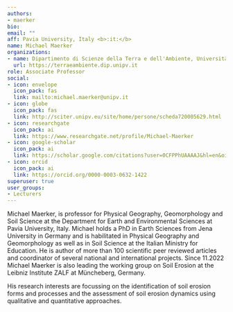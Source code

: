```yaml
---
authors:
- maerker
bio:
email: ""
aff: Pavia University, Italy <b>:it:</b>
name: Michael Maerker
organizations:
- name: Dipartimento di Scienze della Terra e dell'Ambiente, Università di Pavia
  url: https://terraeambiente.dip.unipv.it
role: Associate Professor
social:
- icon: envelope
  icon_pack: fas
  link: mailto:michael.maerker@unipv.it
- icon: globe
  icon_pack: fas
  link: http://sciter.unipv.eu/site/home/persone/scheda720005629.html
- icon: researchgate
  icon_pack: ai
  link: https://www.researchgate.net/profile/Michael-Maerker
- icon: google-scholar
  icon_pack: ai
  link: https://scholar.google.com/citations?user=0CFPPhUAAAAJ&hl=en&oi=ao
- icon: orcid
  icon_pack: ai
  link: https://orcid.org/0000-0003-0632-1422
superuser: true
user_groups:
- Lecturers
---
```


Michael Maerker, is  professor for Physical Geography, Geomorphology and Soil Science at the Department for Earth and Environmental Sciences at Pavia University, Italy. Michael holds a PhD in Earth Sciences from Jena University in Germany and is habilitated in Physical Geography and Geomorphology as well as in Soil Science at the Italian Ministry for Education. He is author of more than 100 scientific peer reviewed articles and coordinator of several national and international projects. Since 11.2022 Michael Maerker is also leading the working group on Soil Erosion at the Leibniz Institute ZALF at Müncheberg, Germany.

His research interests are focussing on the identification of soil erosion forms and processes and the assessment of soil erosion dynamics using qualitative and quantitative approaches.